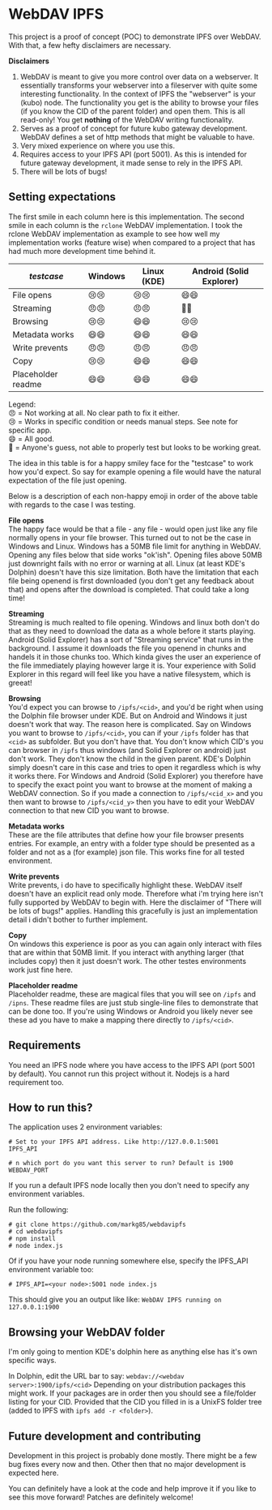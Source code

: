 # WebDAV IPFS
This project is a proof of concept (POC) to demonstrate IPFS over WebDAV. With that, a few hefty disclaimers are necessary.

**Disclaimers**
1. WebDAV is meant to give you more control over data on a webserver. It essentially transforms your webserver into a fileserver with quite some interesting functionality. In the context of IPFS the "webserver" is your (kubo) node. The functionality you get is the ability to browse your files (if you know the CID of the parent folder) and open them. This is all read-only! You get **nothing** of the WebDAV writing functionality.
2. Serves as a proof of concept for future kubo gateway development. WebDAV defines a set of http methods that might be valuable to have.
3. Very mixed experience on where you use this.
4. Requires access to your IPFS API (port 5001). As this is intended for future gateway development, it made sense to rely in the IPFS API.
5. There will be lots of bugs!

## Setting expectations
The first smile in each column here is this implementation. The second smile in each column is the `rclone` WebDAV implementation. I took the rclone WebDAV implementation as example to see how well my implementation works (feature wise) when compared to a project that has had much more development time behind it.

| *testcase* | Windows | Linux (KDE) | Android (Solid Explorer) |
| ---------- | ------- | ----- | --------------- |
| File opens |:cry::cry:|:cry::cry:|:smile::smile:|
| Streaming  |:angry::angry:|:angry::angry:|:unicorn::smile:|
| Browsing |:cry::cry:|:smile::smile:|:cry::cry:|
| Metadata works |:smile::smile:|:smile::smile:|:smile::smile:|
| Write prevents |:angry::angry:|:angry::angry:|:angry::angry:|
| Copy |:cry::cry:|:smile::smile:|:smile::smile:|
| Placeholder readme|:smile::smile:|:smile::smile:|:smile::smile:|

Legend: <br>
:angry: = Not working at all. No clear path to fix it either.<br>
:cry: = Works in specific condition or needs manual steps. See note for specific app.<br>
:smile: = All good.<br>
:unicorn: = Anyone's guess, not able to properly test but looks to be working great.<br>

The idea in this table is for a happy smiley face for the "testcase" to work how you'd expect. So say for example opening a file would have the natural expectation of the file just opening.

Below is a description of each non-happy emoji in order of the above table with regards to the case I was testing.

**File opens**<br>
The happy face would be that a file - any file - would open just like any file normally opens in your file browser. This turned out to not be the case in Windows and Linux. Windows has a 50MB file limit for anything in WebDAV. Opening any files below that side works "ok'ish". Opening files above 50MB just downright fails with no error or warning at all. Linux (at least KDE's Dolphin) doesn't have this size limitation. Both have the limitation that each file being openend is first downloaded (you don't get any feedback about that) and opens after the download is completed. That could take a long time!

**Streaming**<br>
Streaming is much realted to file opening. Windows and linux both don't do that as they need to download the data as a whole before it starts playing. Android (Solid Explorer) has a sort of "Streaming service" that runs in the background. I assume it downloads the file you openend in chunks and handels it in those chunks too. Which kinda gives the user an experience of the file immediately playing however large it is. Your experience with Solid Explorer in this regard will feel like you have a native filesystem, which is greeat!

**Browsing**<br>
You'd expect you can browse to `/ipfs/<cid>`, and you'd be right when using the Dolphin file browser under KDE. But on Android and Windows it just doesn't work that way. The reason here is complicated. Say on Windows you want to browse to `/ipfs/<cid>`, you can if your `/ipfs` folder has that `<cid>` as subfolder. But you don't have that. You don't know which CID's you can browser in `/ipfs` thus windows (and Solid Explorer on android) just don't work. They don't know the child in the given parent. KDE's Dolphin simply doesn't care in this case and tries to open it regardless which is why it works there. For Windows and Android (Solid Explorer) you therefore have to specify the exact point you want to browse at the moment of making a WebDAV connection. So if you made a connection to `/ipfs/<cid_x>` and you then want to browse to `/ipfs/<cid_y>` then you have to edit your WebDAV connection to that new CID you want to browse.

**Metadata works**<br>
These are the file attributes that define how your file browser presents entries. For example, an entry with a folder type should be presented as a folder and not as a (for example) json file. This works fine for all tested environment.

**Write prevents**<br>
Write prevents, i do have to specifically highlight these. WebDAV itself doesn't have an explicit read only mode. Therefore what i'm trying here isn't fully supported by WebDAV to begin with. Here the disclaimer of "There will be lots of bugs!" applies. Handling this gracefully is just an implementation detail i didn't bother to further implement.

**Copy**<br>
On windows this experience is poor as you can again only interact with files that are within that 50MB limit. If you interact with anything larger (that includes copy) then it just doesn't work. The other testes environments work just fine here.

**Placeholder readme**<br>
Placeholder readme, these are magical files that you will see on `/ipfs` and `/ipns`. These readme files are just stub single-line files to demonstrate that can be done too. If you're using Windows or Android you likely never see these ad you have to make a mapping there directly to `/ipfs/<cid>`.

## Requirements
You need an IPFS node where you have access to the IPFS API (port 5001 by default). You cannot run this project without it.
Nodejs is a hard requirement too.

## How to run this?
The application uses 2 environment variables:
```
# Set to your IPFS API address. Like http://127.0.0.1:5001
IPFS_API

# n which port do you want this server to run? Default is 1900
WEBDAV_PORT
```

If you run a default IPFS node locally then you don't need to specify any environment variables.

Run the following:
```
# git clone https://github.com/markg85/webdavipfs
# cd webdavipfs
# npm install
# node index.js
```

Of if you have your node running somewhere else, specify the IPFS_API environment variable too:
```
# IPFS_API=<your node>:5001 node index.js
```

This should give you an output like like: `WebDAV IPFS running on 127.0.0.1:1900`

## Browsing your WebDAV folder
I'm only going to mention KDE's dolphin here as anything else has it's own specific ways.

In Dolphin, edit the URL bar to say: `webdav://<webdav server>:1900/ipfs/<cid>`
Depending on your distribution packages this might work. If your packages are in order then you should see a file/folder listing for your CID. Provided that the CID you filled in is a UnixFS folder tree (added to IPFS with `ipfs add -r <folder>`).

## Future development and contributing
Development in this project is probably done mostly. There might be a few bug fixes every now and then. Other then that no major development is expected here.

You can definitely have a look at the code and help improve it if you like to see this move forward! Patches are definitely welcome!
